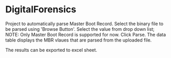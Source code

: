 # DigitalForensics
Project to automatically parse Master Boot Record.
Select the binary file to be parsed using 'Browse Button'.
Select the value from drop down list; NOTE: Only Master Boot Record is supported for now.
Click Parse.
The data table displays the MBR vlaues that are parsed from the uploaded file.

The results can be exported to excel sheet.
